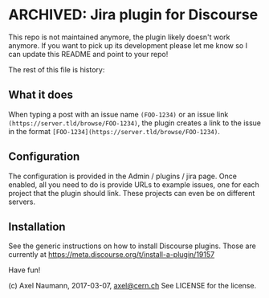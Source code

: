 # ARCHIVED: Jira plugin for Discourse

This repo is not maintained anymore, the plugin likely doesn't work anymore.
If you want to pick up its development please let me know so I can update
this README and point to your repo!

The rest of this file is history:

## What it does

When typing a post with an issue name `(FOO-1234)` or an issue link
`(https://server.tld/browse/FOO-1234)`, the plugin creates a link to the issue
in the format `[FOO-1234](https://server.tld/browse/FOO-1234)`.

## Configuration

The configuration is provided in the Admin / plugins / jira page.
Once enabled, all you need to do is provide URLs to example issues, one for
each project that the plugin should link. These projects can even be on
different servers.

## Installation

See the generic instructions on how to install Discourse plugins. Those are
currently at https://meta.discourse.org/t/install-a-plugin/19157

Have fun!

(c) Axel Naumann, 2017-03-07, axel@cern.ch
See LICENSE for the license.
